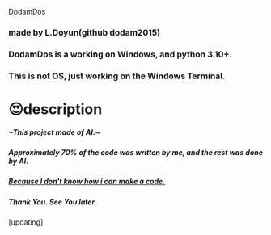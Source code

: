 DodamDos
### made by L.Doyun(github dodam2015)

### DodamDos is a working on Windows, and python 3.10+. 

### This is not OS, just working on the Windows Terminal.


# 😍description
##### ~This project made of AI.~
##### Approximately 70% of the code was written by me, and the rest was done by AI.
##### <ins>Because I don't know how i can make a code.</ins>

##### Thank You. See You later.
[updating]
